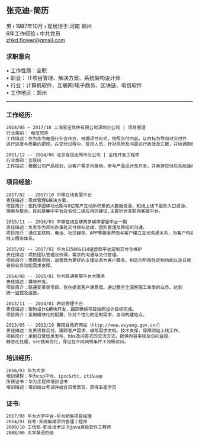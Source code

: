 ## 张克迪-简历

男 &iota; 1987年10月 &iota; 现居住于:河南 郑州 <br/>
6年工作经验 &iota; 中共党员 <br/>
zhkd.flower@gmail.com <br/>

### 求职意向
&bull;	工作性质：全职<br/>
&bull;	职业： IT项目管理、解决方案、系统架构设计师<br/>
&bull;	行业：计算机软件、互联网/电子商务、区块链、电信软件 <br/>
&bull;	工作地区：郑州<br/>
<hr/>

### 工作经历:

```markdown
2014/06 – 2017/10 上海易宝软件有限公司深圳分公司 | 项目管理 
行业类别： 电信软件
工作描述：作为华为电信行业合作方，根据项目形式，按照交付内容，以目标为导向对交付件
进行进度与质量的把控。在交付过程中，管控人员，针对风险及问题进行收敛及汇报，并协调跨部门的合作。

2011/12 -- 2014/06 北京高信达郑州分公司 | 全栈开发工程师
行业类别：互联网
工作描述：根据公司产品规划，以客户需求为驱动，参与产品设计及开发，并承担交付后系统运维保障工作。
```

### 项目经验:
```markdown
2017/02 -- 2017/10 中移在线客服平台
责任描述：需求管理&解决方案。
项目简介：依托中国移动长期与8亿客户互动所积累的大数据资源，和线上线下服务入口资源，
探索与整合。目前是集中平台及省份二级应用的建设,主要针对互联网客服平台。

2015/11 -- 2016/03 中移在线互联网多媒体客服平台一期
责任描述：负责华为郑州办事处交付目标达成，团队管理及跨组织沟通。
项目简介：通过互联网、电话、社交媒体、APP等服务界面与客户建立互动沟通关系，为客户构建
线上服务体系。

2015/02 -- 2017/02 华为12580&114运营商平台定制交付与维护
责任描述：项目团队管理及协调，需求的沟通与交付管理。
项目简介：周期类项目，运营商为更好的支撑业务为客户服务，制定的阶段性定制功能以及日常
省份业务功能需求支撑。

2014/08 -- 2015/01 华为联通客服平台大服务
责任描述：模块开发。
项目简介：联通变革类项目，旨在提高客户满意度。通过整合全国客服工单类的业务，达到
统一监控及运营。

2013/11 -- 2014/01 网站管理平台
责任描述：架构设计&模块开发，跟踪确保项目按照设计目标完成。
项目简介：采用模块化的配置，针对个性化的定制需求，自动构建站点。

2013/05 -- 2013/10 舞阳县政府网站（http://www.wuyang.gov.cn/）
责任描述：负责项目交付。跟踪客户需求，编写需求文档。技术支撑，保障网站上线工作。
项目简介：承担日常信息发布，bbs及问答式的交流方式。提供内容审核及访问监控，
静态化处理，seo搜索优化，保证在不同网络条件下流畅访问。
```
### 培训经历:
```markdown
2016/03	华为大学
培训课程：华为csp平台、ipcc&rbt、cti&uap
所获证书：华为工程师培训证书
培训描述：培训结业考试并结合日常表现，获得五星学员
```
### 证书:
```markdown
2017/08 华为大学平台-华为销售项目经理
2014/01 软考-系统集成项目管理工程师
2009/10 工信部-职业技术证书java高级软件工程师
2008/06 大学英语四级
```

